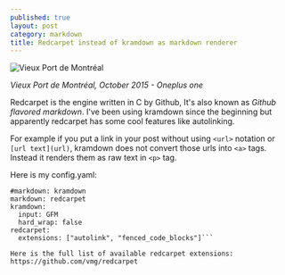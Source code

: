 ```yaml
---
published: true
layout: post
category: markdown
title: Redcarpet instead of kramdown as markdown renderer
---
```




![Vieux Port de Montréal](https://devdala.files.wordpress.com/2016/03/p51017-121508-pano.jpg)

*Vieux Port de Montréal, October 2015 - Oneplus one*

Redcarpet is the engine written in C by Github, It's also known as *Github flavored markdown*. I've been using kramdown since the beginning but apparently redcarpet has some cool features like autolinking.

For example if you put a link in your post without using `<url>` notation or `[url text](url)`, kramdown does not convert those urls into `<a>` tags. Instead it renders them as raw text in `<p>` tag.

Here is my config.yaml:

```# Build settings
#markdown: kramdown
markdown: redcarpet
kramdown:
  input: GFM
  hard_wrap: false
redcarpet:
  extensions: ["autolink", "fenced_code_blocks"]```
  
Here is the full list of available redcarpet extensions:
https://github.com/vmg/redcarpet
